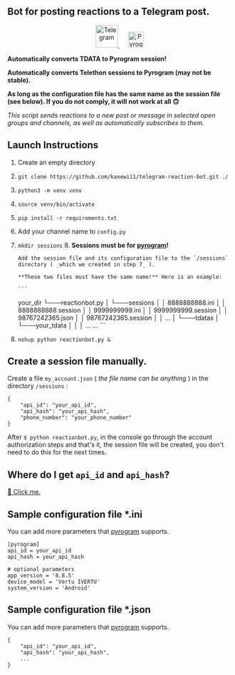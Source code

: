 ## Bot for posting reactions to a Telegram post.

<p align="center">
   <a href="https://telegram.org" target="_blank">
      <img width="50" src="https://telegram.org/img/website_icon.svg?4" alt="Telegram">
   </a>   
   &nbsp;&nbsp;&nbsp;&nbsp;
   <a href="https://github.com/pyrogram/pyrogram" target="_blank">
      <img width="35" src="https://camo.githubusercontent.com/23bd8586f8d0549172b03886618d5337c7c3f655220d81d35ce837b62639419d/68747470733a2f2f646f63732e7079726f6772616d2e6f72672f5f7374617469632f7079726f6772616d2e706e67" alt="Pyrogram">
   </a>
</p>

**Automatically converts TDATA to Pyrogram session!**

**Automatically converts Telethon sessions to Pyrogram (may not be stable).**

**As long as the configuration file has the same name as the session file (see below). If you do not comply, it will not work at all 🙃**

_This script sends reactions to a new post or message in selected open groups and channels, as well as automatically subscribes to them._

## Launch Instructions
1. Create an empty directory
2. `git clone https://github.com/kanewi11/telegram-reaction-bot.git ./`
3. `python3 -m venv venv`
4. `source venv/bin/activate`
5. `pip install -r requirements.txt`
6. Add your channel name to `config.py`
7. `mkdir sessions`
   8. **Sessions must be for [pyrogram](https://github.com/pyrogram/pyrogram)!** 

       Add the session file and its configuration file to the `/sessions` directory ( _which we created in step 7_ ). 

       **These two files must have the same name!** Here is an example:

       ```
      your_dir
      └───reactionbot.py
      │
      └───sessions
      │   │   8888888888.ini
      │   │   8888888888.session
      │   │   9999999999.ini
      │   │   9999999999.session
      │   │   98767242365.json
      │   │   98767242365.session
      │   │   ...
      │
      └───tdatas
      │   └───your_tdata
      │   │   │ ...
      ...
       ```
9. `nohup python reactionbot.py &`

## Create a session file manually.
Create a file `my_account.json` ( _the file name can be anything_ ) in the directory `/sessions` :
```
{
    "api_id": "your_api_id",
    "api_hash": "your_api_hash",
    "phone_number": "your_phone_number"
}
```

After `$ python reactionbot.py`, in the console go through the account authorization steps and that's it, the session file will be created, you don't need to do this for the next times.

## Where do I get `api_id` and `api_hash`?
[🔗 Click me.](https://my.telegram.org/auth)

## Sample configuration file *.ini
You can add more parameters that [pyrogram](https://github.com/pyrogram/pyrogram) supports.
```
[pyrogram]
api_id = your_api_id
api_hash = your_api_hash	

# optional parameters
app_version = '8.8.5'
device_model = 'Vertu IVERTU'
system_version = 'Android'
```

## Sample configuration file *.json
You can add more parameters that [pyrogram](https://github.com/pyrogram/pyrogram) supports.
```
{
    "api_id": "your_api_id",
    "api_hash": "your_api_hash",
    ...
}
```
